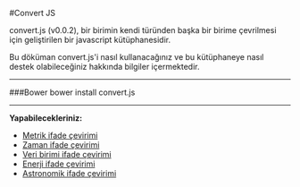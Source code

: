 #Convert JS

convert.js (v0.0.2), bir birimin kendi türünden başka bir birime çevrilmesi için geliştirilen bir javascript kütüphanesidir. 

Bu döküman convert.js'i nasıl kullanacağınız ve bu kütüphaneye nasıl destek olabileceğiniz hakkında bilgiler içermektedir.

----------

###Bower
	bower install convert.js	

----------

**Yapabilecekleriniz:**

 - [Metrik ifade çevirimi](https://github.com/YazilimMuhendisiyizBiz/convert.js/blob/master/Document/tr/metric.md)
 - [Zaman ifade çevirimi](https://github.com/YazilimMuhendisiyizBiz/convert.js/blob/master/Document/tr/time.md)
 - [Veri birimi ifade çevirimi](https://github.com/YazilimMuhendisiyizBiz/convert.js/blob/master/Document/tr/dataunit.md)
 - [Enerji ifade çevirimi](https://github.com/YazilimMuhendisiyizBiz/convert.js/blob/master/Document/tr/energy.md)
 - [Astronomik ifade çevirimi](https://github.com/YazilimMuhendisiyizBiz/convert.js/blob/master/Document/tr/astronomical.md)
